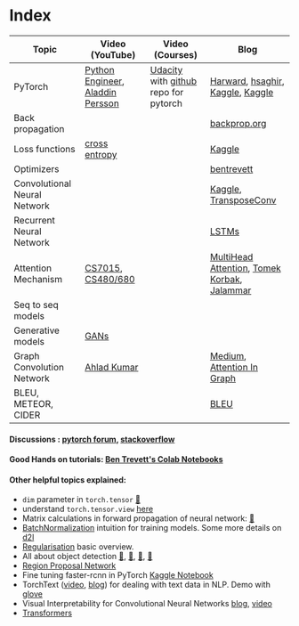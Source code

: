 # Index <a name='index'></a>

| Topic | Video (YouTube) | Video (Courses) | Blog |
|-------|-----------------|-----------------|------|
| PyTorch | [Python Engineer](https://www.youtube.com/watch?v=EMXfZB8FVUA&list=PLqnslRFeH2UrcDBWF5mfPGpqQDSta6VK4), [Aladdin Persson](https://www.youtube.com/watch?v=2S1dgHpqCdk&list=PLhhyoLH6IjfxeoooqP9rhU3HJIAVAJ3Vz) | [Udacity](https://www.udacity.com/course/deep-learning-nanodegree--nd101) with [github](https://github.com/udacity/deep-learning-v2-pytorch) repo for pytorch | [Harward](http://nlp.seas.harvard.edu/code/), [hsaghir](https://hsaghir.github.io/data_science/pytorch_starter/), [Kaggle](https://www.kaggle.com/kanncaa1/pytorch-tutorial-for-deep-learning-lovers), [Kaggle](https://www.kaggle.com/kanncaa1/deep-learning-tutorial-for-beginners) |
| Back propagation | | | [backprop.org](https://www.backprop.org/) |
| Loss functions | [cross entropy](https://www.youtube.com/watch?v=sbvv-uQmwVY) | | [Kaggle](https://www.kaggle.com/avilay/pytorch-loss-functions-tutorial) |
| Optimizers | | | [bentrevett](https://nbviewer.org/github/bentrevett/a-tour-of-pytorch-optimizers/blob/main/a-tour-of-pytorch-optimizers.ipynb) |
| Convolutional Neural Network | | | [Kaggle](https://www.kaggle.com/andradaolteanu/convolutional-neural-nets-cnns-explained), [TransposeConv](https://arxiv.org/pdf/1603.07285.pdf) |
| Recurrent Neural Network | | | [LSTMs](https://colah.github.io/posts/2015-08-Understanding-LSTMs/) |
|Attention Mechanism | [CS7015](https://youtu.be/yInilk6x-OY), [CS480/680](https://youtu.be/OyFJWRnt_AY) | | [MultiHead Attention](https://towardsdatascience.com/transformers-explained-visually-part-3-multi-head-attention-deep-dive-1c1ff1024853), [Tomek Korbak](https://tomekkorbak.com/2020/06/26/implementing-attention-in-pytorch/), [Jalammar](http://jalammar.github.io/illustrated-transformer/) |
| Seq to seq models | | | |
| Generative models | [GANs](https://www.youtube.com/playlist?list=PLhhyoLH6IjfwIp8bZnzX8QR30TRcHO8Va) | | |
| Graph Convolution Network | [Ahlad Kumar](https://youtube.com/playlist?list=PLdxQ7SoCLQANc6Q5HrKjALjjLD42IPRi-) | | [Medium](https://towardsdatascience.com/understanding-graph-convolutional-networks-for-node-classification-a2bfdb7aba7b), [Attention In Graph](https://towardsdatascience.com/graph-attention-networks-under-the-hood-3bd70dc7a87) |
| BLEU, METEOR, CIDER | | | [BLEU](https://towardsdatascience.com/bleu-bilingual-evaluation-understudy-2b4eab9bcfd1) |

#### Discussions : [pytorch forum](https://discuss.pytorch.org/), [stackoverflow](https://stackoverflow.com/)

#### Good Hands on tutorials: [Ben Trevett's Colab Notebooks](https://github.com/bentrevett)

#### Other helpful topics explained:
- `dim` parameter in `torch.tensor` [:notebook:](https://towardsdatascience.com/understanding-dimensions-in-pytorch-6edf9972d3be)
- understand `torch.tensor.view` [here](https://stackoverflow.com/a/65970435)
- Matrix calculations in forward propagation of neural network: [:notebook:](https://medium.com/analytics-vidhya/mathematics-and-vectorization-behind-neural-network-b6d491fa617d)
- [BatchNormalization](https://www.youtube.com/watch?v=DtEq44FTPM4) intuition for training models. Some more details on [d2l](https://d2l.ai/chapter_convolutional-modern/batch-norm.html)
- [Regularisation](https://youtu.be/iuJgyiS7BKM) basic overview.
- All about object detection [:movie_camera:](https://www.youtube.com/playlist?list=PLog3nOPCjKBneGyffEktlXXMfv1OtKmCs), [:movie_camera:](https://www.youtube.com/playlist?list=PL1GQaVhO4f_jLxOokW7CS5kY_J1t1T17S), [:notebook:](https://d2l.ai/chapter_computer-vision/rcnn.html), [:notebook:](https://tryolabs.com/blog/2018/01/18/faster-r-cnn-down-the-rabbit-hole-of-modern-object-detection/)
- [Region Proposal Network](https://medium.com/@nabil.madali/demystifying-region-proposal-network-rpn-faa5a8fb8fce)
- Fine tuning faster-rcnn in PyTorch [Kaggle Notebook](https://www.kaggle.com/yerramvarun/fine-tuning-faster-rcnn-using-pytorch)
- TorchText ([video](https://www.youtube.com/watch?v=KRgq4VnCr7I), [blog](https://www.analyticsvidhya.com/blog/2020/01/first-text-classification-in-pytorch/)) for dealing with text data in NLP. Demo with [glove](https://www.cs.toronto.edu/~lczhang/360/lec/w06/w2v.html)
- Visual Interpretability for Convolutional Neural Networks [blog](https://towardsdatascience.com/visual-interpretability-for-convolutional-neural-networks-2453856210ce), [video](https://www.youtube.com/watch?v=rRWxRSEr8iE)
- [Transformers](https://mlwhiz.com/blog/2020/09/20/transformers/)
